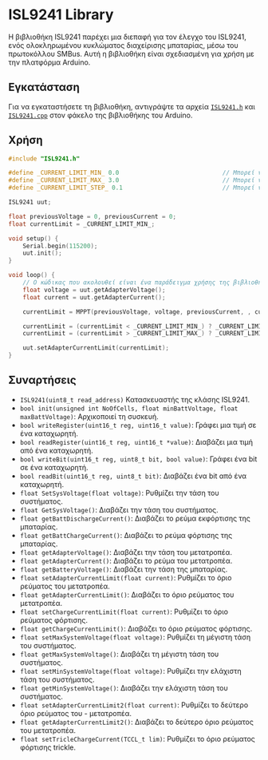 # ISL9241 Library

Η βιβλιοθήκη ISL9241 παρέχει μια διεπαφή για τον έλεγχο του ISL9241, ενός ολοκληρωμένου κυκλώματος διαχείρισης μπαταρίας, μέσω του πρωτοκόλλου SMBus. Αυτή η βιβλιοθήκη είναι σχεδιασμένη για χρήση με την πλατφόρμα Arduino.

## Εγκατάσταση

Για να εγκαταστήσετε τη βιβλιοθήκη, αντιγράψτε τα αρχεία [`ISL9241.h`](ISL9241.h) και [`ISL9241.cpp`](ISL9241.cpp) στον φάκελο της βιβλιοθήκης του Arduino.

## Χρήση

```cpp
#include "ISL9241.h"

#define _CURRENT_LIMIT_MIN_ 0.0                             // Μπορεί να οριστεί από τον χρήστη
#define _CURRENT_LIMIT_MAX_ 3.0                             // Μπορεί να οριστεί από τον χρήστη
#define _CURRENT_LIMIT_STEP_ 0.1                            // Μπορεί να οριστεί από τον χρήστη - το μικρότερο βήμα που μπορεί να πάρει είναι 0.004Α */

ISL9241 uut;

float previousVoltage = 0, previousCurrent = 0;
float currentLimit = _CURRENT_LIMIT_MIN_;                   

void setup() {
    Serial.begin(115200);
    uut.init();
}

void loop() {
    // Ο κώδικας που ακολουθεί είναι ένα παράδειγμα χρήσης της βιβλιοθήκης ISL9241.
    float voltage = uut.getAdapterVoltage();
    float current = uut.getAdapterCurrent();

    currentLimit = MPPT(previousVoltage, voltage, previousCurrent, , current, currentLimit, _CURRENT_LIMIT_STEP_);

    currentLimit = (currentLimit < _CURRENT_LIMIT_MIN_) ? _CURRENT_LIMIT_MIN_ : currentLimit;
    currentLimit = (currentLimit > _CURRENT_LIMIT_MAX_) ? _CURRENT_LIMIT_MAX_ : currentLimit;

    uut.setAdapterCurrentLimit(currentLimit);
}
```

## Συναρτήσεις
- `ISL9241(uint8_t read_address)` Κατασκευαστής της κλάσης ISL9241.
- `bool init(unsigned int NoOfCells, float minBattVoltage, float  maxBattVoltage)`: Αρχικοποιεί τη συσκευή.
- `bool writeRegister(uint16_t reg, uint16_t value)`: Γράφει μια τιμή σε ένα καταχωρητή.
- `bool readRegister(uint16_t reg, uint16_t *value)`: Διαβάζει μια τιμή από ένα καταχωρητή.
- `bool writeBit(uint16_t reg, uint8_t bit, bool value)`: Γράφει ένα bit σε ένα καταχωρητή.
- `bool readBit(uint16_t reg, uint8_t bit)`: Διαβάζει ένα bit από ένα καταχωρητή.
- `float SetSysVoltage(float voltage)`: Ρυθμίζει την τάση του συστήματος.
- `float GetSysVoltage()`: Διαβάζει την τάση του συστήματος.
- `float getBattDischargeCurrent()`: Διαβάζει το ρεύμα εκφόρτισης της μπαταρίας.
- `float getBattChargeCurrent()`: Διαβάζει το ρεύμα φόρτισης της μπαταρίας.
- `float getAdapterVoltage()`: Διαβάζει την τάση του μετατροπέα.
- `float getAdapterCurrent()`: Διαβάζει το ρεύμα του μετατροπέα.
- `float getBatteryVoltage()`: Διαβάζει την τάση της μπαταρίας.
- `float setAdapterCurrentLimit(float current)`: Ρυθμίζει το όριο ρεύματος του μετατροπέα.
- `float getAdapterCurrentLimit()`: Διαβάζει το όριο ρεύματος του μετατροπέα.
- `float setChargeCurrentLimit(float current)`: Ρυθμίζει το όριο ρεύματος φόρτισης.
- `float getChargeCurrentLimit()`: Διαβάζει το όριο ρεύματος φόρτισης.
- `float setMaxSystemVoltage(float voltage)`: Ρυθμίζει τη μέγιστη τάση του συστήματος.
- `float getMaxSystemVoltage()`: Διαβάζει τη μέγιστη τάση του συστήματος.
- `float setMinSystemVoltage(float voltage)`: Ρυθμίζει την ελάχιστη τάση του συστήματος.
- `float getMinSystemVoltage()`: Διαβάζει την ελάχιστη τάση του συστήματος.
- `float setAdapterCurrentLimit2(float current)`: Ρυθμίζει το δεύτερο όριο ρεύματος του - μετατροπέα.
- `float getAdapterCurrentLimit2()`: Διαβάζει το δεύτερο όριο ρεύματος του μετατροπέα.
- `float setTricleChargeCurrent(TCCL_t lim)`: Ρυθμίζει το όριο ρεύματος φόρτισης trickle.
